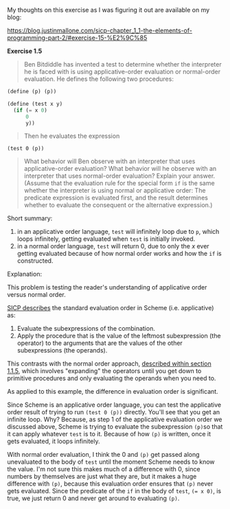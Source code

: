 My thoughts on this exercise as I was figuring it out are available on my blog:

https://blog.justinmallone.com/sicp-chapter_1_1-the-elements-of-programming-part-2/#exercise-15-%E2%9C%85

**Exercise 1.5**

> Ben Bitdiddle has invented a test to determine whether the interpreter he is faced with is using applicative-order evaluation or normal-order evaluation. He defines the following two procedures:

```scheme
(define (p) (p))

(define (test x y)
  (if (= x 0)
      0
      y))
```

> Then he evaluates the expression

`(test 0 (p))`

> What behavior will Ben observe with an interpreter that uses applicative-order evaluation? What behavior will he observe with an interpreter that uses normal-order evaluation? Explain your answer. (Assume that the evaluation rule for the special form `if` is the same whether the interpreter is using normal or applicative order: The predicate expression is evaluated first, and the result determines whether to evaluate the consequent or the alternative expression.)

Short summary:

1. in an applicative order language, `test` will infinitely loop due to `p`, which loops infinitely, getting evaluated when `test` is initially invoked.
2. in a normal order language, `test` will return 0, due to only the *x* ever getting evaluated because of how normal order works and how the `if` is constructed.

Explanation:

This problem is testing the reader's understanding of applicative order versus normal order.

[SICP describes](https://sarabander.github.io/sicp/html/1_002e1.xhtml#g_t1_002e1_002e3) the standard evaluation order in Scheme (i.e. applicative) as:

1. Evaluate the subexpressions of the combination.
2. Apply the procedure that is the value of the leftmost subexpression (the operator) to the arguments that are the values of the other subexpressions (the operands).

This contrasts with the normal order approach, [described within section 1.1.5](https://sarabander.github.io/sicp/html/1_002e1.xhtml#g_t1_002e1_002e5), which involves "expanding" the operators until you get down to primitive procedures and only evaluating the operands when you need to.

As applied to this example, the difference in evaluation order is significant.

Since Scheme is an applicative order language, you can test the applicative order result of trying to run `(test 0 (p))` directly. You'll see that you get an infinite loop. Why? Because, as step 1 of the applicative evaluation order we discussed above, Scheme is trying to evaluate the subexpression `(p)`so that it can apply whatever `test` is to it. Because of how `(p)` is written, once it gets evaluated, it loops infinitely.

With normal order evaluation, I think the 0 and `(p)` get passed along unevaluated to the body of `test` until the moment Scheme needs to know the value. I'm not sure this makes much of a difference with 0, since numbers by themselves are just what they are, but it makes a huge difference with `(p)`, because this evaluation order ensures that `(p)` never gets evaluated.  Since the predicate of the `if` in the body of `test`, `(= x 0)`, is true, we just return 0 and never get around to evaluating `(p)`.
